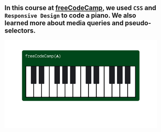 In this course at [freeCodeCamp](https://www.freecodecamp.org/learn/2022/responsive-web-design/learn-responsive-web-design-by-building-a-piano/step-1), we used ```CSS``` and ```Responsive Design``` to code a piano. We also learned more about media queries and pseudo-selectors.
---
![](./Piano.png)